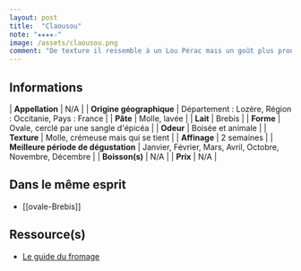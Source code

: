 ```yaml
---
layout: post
title:  "Claousou"
note: "★★★★☆"
image: /assets/claousou.png
comment: "De texture il ressemble à un Lou Pérac mais un goût plus prononcé, et une odeur bien plus prononcée. C’est très bon !"
---
```

## Informations

| **Appellation** | N/A |
| **Origine géographique** | Département : Lozère, Région : Occitanie, Pays : France   |
| **Pâte** | Molle, lavée |
| **Lait** | Brebis |
| **Forme** | Ovale, cerclé par une sangle d'épicéa |
| **Odeur** | Boisée et animale |
| **Texture** | Molle, crémeuse mais qui se tient |
| **Affinage** | 2 semaines |
| **Meilleure période de dégustation** | Janvier, Février, Mars, Avril, Octobre, Novembre, Décembre |
| **Boisson(s)** | N/A |
| **Prix** | N/A |

## Dans le même esprit
* [[ovale-Brebis]]

## Ressource(s)
* [Le guide du fromage](https://www.leguidedufromage.com/le-claousou-io621.html)